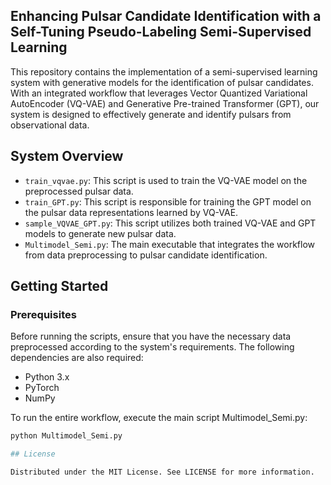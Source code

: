 ## Enhancing Pulsar Candidate Identification with a Self-Tuning Pseudo-Labeling Semi-Supervised Learning

This repository contains the implementation of a semi-supervised learning system with generative models for the identification of pulsar candidates. With an integrated workflow that leverages Vector Quantized Variational AutoEncoder (VQ-VAE) and Generative Pre-trained Transformer (GPT), our system is designed to effectively generate and identify pulsars from observational data.

## System Overview

- `train_vqvae.py`: This script is used to train the VQ-VAE model on the preprocessed pulsar data.
- `train_GPT.py`: This script is responsible for training the GPT model on the pulsar data representations learned by VQ-VAE.
- `sample_VQVAE_GPT.py`: This script utilizes both trained VQ-VAE and GPT models to generate new pulsar data.
- `Multimodel_Semi.py`: The main executable that integrates the workflow from data preprocessing to pulsar candidate identification.

## Getting Started

### Prerequisites

Before running the scripts, ensure that you have the necessary data preprocessed according to the system's requirements. The following dependencies are also required:

- Python 3.x
- PyTorch
- NumPy

To run the entire workflow, execute the main script Multimodel_Semi.py:
```bash
python Multimodel_Semi.py

## License

Distributed under the MIT License. See LICENSE for more information.

